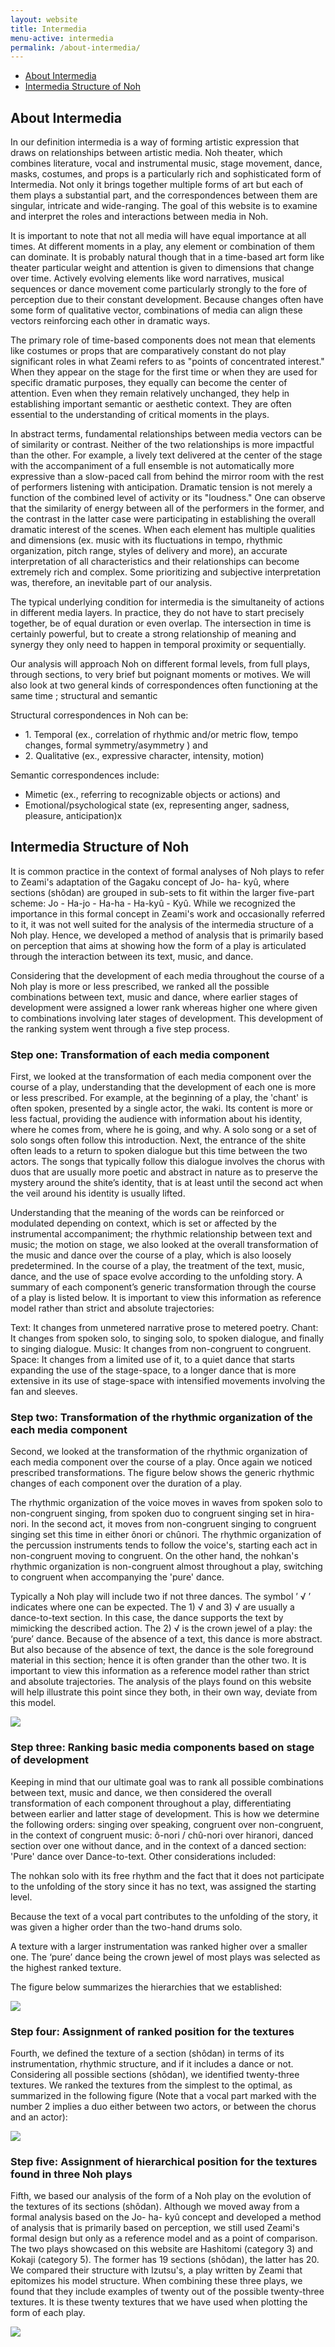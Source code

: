 ```yaml
---
layout: website
title: Intermedia
menu-active: intermedia
permalink: /about-intermedia/
---
```



<main class="page-content">

<div class="wrapper">
<ul class="anchor-menu">
  <li class="anchor-menu__element"> <a href="#about-intermedia">About Intermedia</a></li>
  <li class="anchor-menu__element"> <a href="#intermedia-index">Intermedia Structure of Noh</a></li>
</ul>
</div>

  <div class="text-container">
    <h2>About Intermedia</h2>
    <p>In our definition intermedia is a way of forming artistic expression that draws on relationships between artistic media. Noh theater, which combines literature, vocal and instrumental music, stage movement, dance, masks, costumes, and props is a particularly rich and sophisticated form of Intermedia. Not only it brings together multiple forms of art but each of them plays a substantial part, and the correspondences between them are singular, intricate and wide-ranging.  The goal of this website is to examine and interpret the roles and interactions between media in Noh.
</p><p>
It is important to note that not all media will have equal importance at all times. At different moments in a play, any element or combination of them can dominate. It is probably natural though that in a time-based art form like theater particular weight and attention is given to dimensions that change over time. Actively evolving elements like word narratives, musical sequences or dance movement come particularly strongly to the fore of perception due to their constant development. Because changes often have some form of qualitative vector, combinations of media can align these vectors reinforcing each other in dramatic ways.
</p><p>
The primary role of time-based components does not mean that elements like costumes or props that are comparatively constant do not play significant roles in what Zeami refers to as "points of concentrated interest." When they appear on the stage for the first time or when they are used for specific dramatic purposes,  they equally can become the center of attention. Even when they remain relatively unchanged, they help in establishing important semantic or aesthetic context.  They are often essential to the understanding of critical moments in the plays.
</p><p>
In abstract terms, fundamental relationships between media vectors can be of similarity or contrast. Neither of the two relationships is more impactful than the other. For example, a lively text delivered at the center of the stage with the accompaniment of a full ensemble is not automatically more expressive than a slow-paced call from behind the mirror room with the rest of performers listening with anticipation. Dramatic tension is not merely a function of the combined level of activity or its "loudness." One can observe that the similarity of energy between all of the performers in the former, and the contrast in the latter case were participating in establishing the overall dramatic interest of the scenes. When each element has multiple qualities and dimensions (ex. music with its fluctuations in tempo, rhythmic organization, pitch range, styles of delivery and more), an accurate interpretation of all characteristics and their relationships can become extremely rich and complex. Some prioritizing and subjective interpretation was, therefore, an inevitable part of our analysis.
</p><p>
The typical underlying condition for intermedia is the simultaneity of actions in different media layers. In practice, they do not have to start precisely together, be of equal duration or even overlap. The intersection in time is certainly powerful, but to create a strong relationship of meaning and synergy they only need to happen in temporal proximity or sequentially.
</p><p>
Our analysis will approach Noh on different formal levels, from full plays, through sections, to very brief but poignant moments or motives. We will also look at two general kinds of correspondences often functioning at the same time ; structural and semantic
</p><p>
Structural correspondences in Noh can be:
</p>
<ul class="anchor-menu">
  <li class="anchor-menu__element"> 1. Temporal  (ex., correlation of rhythmic and/or metric flow, tempo changes, formal symmetry/asymmetry ) and</li>
  <li class="anchor-menu__element"> 2. Qualitative  (ex., expressive character, intensity, motion)</li>
</ul>
<p>
Semantic correspondences include:
</p>
<ul class="anchor-menu">
  <li class="anchor-menu__element"> Mimetic (ex., referring to recognizable objects or actions) and</li>
  <li class="anchor-menu__element"> Emotional/psychological state (ex, representing anger, sadness, pleasure, anticipation)x</li>
</ul>

<h2 id="intermedia-index"> Intermedia Structure of Noh</h2>

<p>It is common practice in the context of formal analyses of Noh plays to refer to Zeami's adaptation of the Gagaku concept of Jo- ha- kyû, where sections (shôdan) are grouped in sub-sets to fit within the larger five-part scheme: Jo - Ha-jo - Ha-ha - Ha-kyû - Kyû.
While we recognized the importance in this formal concept in Zeami's work and occasionally referred to it, it was not well suited for the analysis of the intermedia structure of a Noh play.
Hence, we developed a method of analysis that is primarily based on perception that aims at showing how the form of a play is articulated through the interaction between its text, music, and dance.
</p><p>
Considering that the development of each media throughout the course of a Noh play is more or less prescribed, we ranked all the possible combinations between text, music and dance, where earlier stages of development were assigned a lower rank whereas higher one where given to combinations involving later stages of development.
This development of the ranking system went through a five step process.</p>
<h3>Step one: Transformation of each media component
</h3>
<p>
First, we looked at the transformation of each media component over the course of a play, understanding that the development of each one is more or less prescribed.  For example, at the beginning of a play, the 'chant' is often spoken, presented by a single actor, the waki. Its content is more or less factual, providing the audience with information about his identity, where he comes from, where he is going, and why. A solo song or a set of solo songs often follow this introduction. Next, the entrance of the shite often leads to a return to spoken dialogue but this time between the two actors. The songs that typically follow this dialogue involves the chorus with duos that are usually more poetic and abstract in nature as to preserve the mystery around the shite’s identity, that is at least until the second act when the veil around his identity is usually lifted.
</p><p>
Understanding that the meaning of the words can be reinforced or modulated depending on context, which is set or affected by the instrumental accompaniment; the rhythmic relationship between text and music; the motion on stage, we also looked at the overall transformation of the music and dance over the course of a play, which is also loosely predetermined.
In the course of a play, the treatment of the text, music, dance, and the use of space evolve according to the unfolding story. A summary of each component’s generic transformation through the course of a play is listed below. It is important to view this information as reference model rather than strict and absolute trajectories:
</p><p>
Text:      It changes from unmetered narrative prose to metered poetry.
Chant:   It changes from spoken solo, to singing solo, to spoken dialogue, and finally to singing dialogue.
Music:  It changes from non-congruent to congruent.
Space:   It changes from a limited use of it, to a quiet dance that starts expanding the use of the stage-space, to a longer dance that is more extensive in its use of stage-space with intensified movements involving the fan and sleeves.
</p>
<h3>Step two: Transformation of the rhythmic organization of the each media component
</h3>
<p>
Second, we looked at the transformation of the rhythmic organization of each media component over the course of a play. Once again we noticed prescribed transformations.  The figure below shows the generic rhythmic changes of each component over the duration of a play.
</p><p>
The rhythmic organization of the voice moves in waves from spoken solo to non-congruent singing, from spoken duo to congruent singing set in hira-nori. In the second act, it moves from non-congruent singing to congruent singing set this time in either ônori or chûnori. The rhythmic organization of the percussion instruments tends to follow the voice's, starting each act in non-congruent moving to congruent. On the other hand, the nohkan's rhythmic organization is non-congruent almost throughout a play, switching to congruent when accompanying the 'pure' dance.
</p><p>
Typically a Noh play will include two if not three dances. The symbol ’ √ ’ indicates where one can be expected. The 1)  √   and 3)  √  are usually a dance-to-text section. In this case, the dance supports the text by mimicking the described action. The 2)  √  is the crown jewel of a play: the ‘pure’ dance. Because of the absence of a text, this dance is more abstract.  But also because of the absence of text, the dance is the sole foreground material in this section; hence it is often grander than the other two.
It is important to view this information as a reference model rather than strict and absolute trajectories. The analysis of the plays found on this website will help illustrate this point since they both, in their own way, deviate from this model.
</p>
<img src="/assets/images/intermediarhythmicstate-nochiba.jpg">
<h3>Step three: Ranking basic media components based on stage of development
</h3>
<p>
Keeping in mind that our ultimate goal was to rank all possible combinations between text, music and dance, we then considered the overall transformation of each component throughout a play, differentiating between earlier and latter stage of development. This is how we determine the following orders: singing over speaking, congruent over non-congruent, in the context of congruent music: ô-nori / chû-nori over hiranori,  danced section over one without dance, and in the context of a danced section: 'Pure' dance over Dance-to-text. Other considerations included:
</p><p>
The nohkan solo with its free rhythm and the fact that it does not participate to the unfolding of the story since it has no text, was assigned the starting level.
</p><p>
Because the text of a vocal part contributes to the unfolding of the story, it was given a higher order than the two-hand drums solo.
</p><p>
A texture with a larger instrumentation was ranked higher over a smaller one.
The ‘pure’ dance being the crown jewel of most plays was selected as the highest ranked texture.
</p><p>
The figure below summarizes the hierarchies that we established:
</p>
<img src="/assets/images/intermediatextures.jpg">
<h3>Step four: Assignment of ranked position for the textures
</h3>
<p>
Fourth, we defined the texture of a section (shôdan) in terms of its instrumentation, rhythmic structure, and if it includes a dance or not. Considering all possible sections (shôdan), we identified twenty-three textures. We ranked the textures from the simplest to the optimal, as summarized in the following figure (Note that a vocal part marked with the number 2 implies a duo either between two actors, or between the chorus and an actor):
</p>
<img src="/assets/images/twentythreetextures.jpg">
<h3>Step five: Assignment of hierarchical position for the textures found in three Noh plays
</h3>
<p>
Fifth, we based our analysis of the form of a Noh play on the evolution of the textures of its sections (shôdan). Although we moved away from a formal analysis based on the Jo- ha- kyû concept and developed a method of analysis that is primarily based on perception, we still used Zeami's formal design but only as a reference model and as a point of comparison.
The two plays showcased on this website are Hashitomi (category 3) and Kokaji (category 5).  The former has 19 sections (shôdan), the latter has 20. We compared their structure with Izutsu's, a play written by Zeami that epitomizes his model structure.  When combining these three plays, we found that they include examples of twenty out of the possible twenty-three textures. It is these twenty textures that we have used when plotting the form of each play.
</p>
<img src="/assets/images/twentytextures.jpg">

  </div>



</main>
